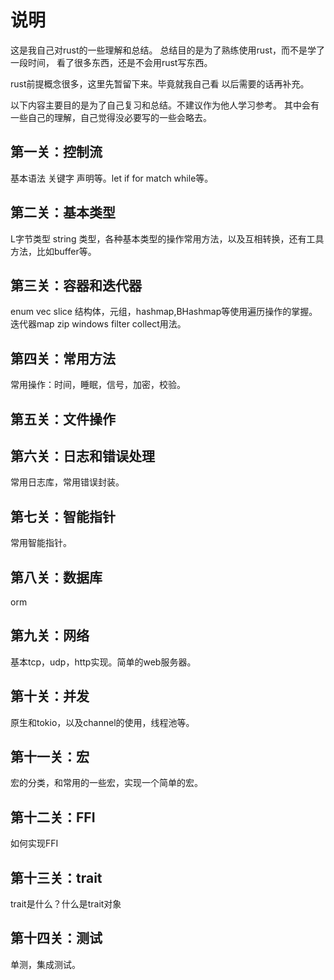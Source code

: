 # 说明

这是我自己对rust的一些理解和总结。
总结目的是为了熟练使用rust，而不是学了一段时间，
看了很多东西，还是不会用rust写东西。


rust前提概念很多，这里先暂留下来。毕竟就我自己看
以后需要的话再补充。

以下内容主要目的是为了自己复习和总结。不建议作为他人学习参考。
其中会有一些自己的理解，自己觉得没必要写的一些会略去。
## 第一关：控制流
基本语法 关键字 声明等。let if for match while等。
## 第二关：基本类型
L字节类型 string 类型，各种基本类型的操作常用方法，以及互相转换，还有工具方法，比如buffer等。
## 第三关：容器和迭代器
enum vec slice 结构体，元组，hashmap,BHashmap等使用遍历操作的掌握。
迭代器map zip windows filter collect用法。
## 第四关：常用方法
常用操作：时间，睡眠，信号，加密，校验。
## 第五关：文件操作
## 第六关：日志和错误处理
常用日志库，常用错误封装。
## 第七关：智能指针
常用智能指针。
## 第八关：数据库
orm
## 第九关：网络
基本tcp，udp，http实现。简单的web服务器。
## 第十关：并发
原生和tokio，以及channel的使用，线程池等。
## 第十一关：宏
宏的分类，和常用的一些宏，实现一个简单的宏。
## 第十二关：FFI
如何实现FFI
## 第十三关：trait
trait是什么？什么是trait对象
## 第十四关：测试
单测，集成测试。